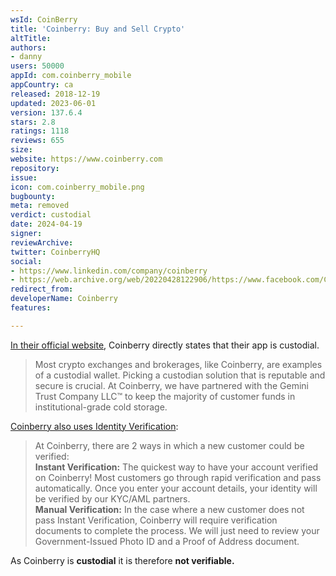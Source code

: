 ```yaml
---
wsId: CoinBerry
title: 'Coinberry: Buy and Sell Crypto'
altTitle: 
authors:
- danny
users: 50000
appId: com.coinberry_mobile
appCountry: ca
released: 2018-12-19
updated: 2023-06-01
version: 137.6.4
stars: 2.8
ratings: 1118
reviews: 655
size: 
website: https://www.coinberry.com
repository: 
issue: 
icon: com.coinberry_mobile.png
bugbounty: 
meta: removed
verdict: custodial
date: 2024-04-19
signer: 
reviewArchive: 
twitter: CoinberryHQ
social:
- https://www.linkedin.com/company/coinberry
- https://web.archive.org/web/20220428122906/https://www.facebook.com/CoinberryOfficial/
redirect_from: 
developerName: Coinberry
features: 

---
```


[In their official website](https://www.coinberry.com/learn/crypto-storage-guide), Coinberry directly states that their app is custodial.

> Most crypto exchanges and brokerages, like Coinberry, are examples of a custodial wallet. Picking a custodian solution that is reputable and secure is crucial. At Coinberry, we have partnered with the Gemini Trust Company LLC™ to keep the majority of customer funds in institutional-grade cold storage.

[Coinberry also uses Identity Verification](https://help.coinberry.com/s/article/Account-Verification):

> At Coinberry, there are 2 ways in which a new customer could be verified:<br>
>**Instant Verification:** The quickest way to have your account verified on Coinberry! Most customers go through rapid verification and pass automatically. Once you enter your account details, your identity will be verified by our KYC/AML partners.<br>
**Manual Verification:** In the case where a new customer does not pass Instant Verification, Coinberry will require verification documents to complete the process. We will just need to review your Government-Issued Photo ID and a Proof of Address document.

As Coinberry is **custodial** it is therefore **not verifiable.**
